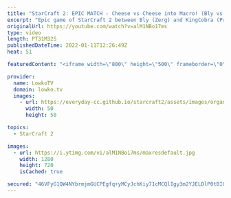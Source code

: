 ```yaml
---
title: "StarCraft 2: EPIC MATCH - Cheese vs Cheese into Macro! (Bly vs KingCobra)"
excerpt: "Epic game of StarCraft 2 between Bly (Zerg) and KingCobra (Protoss).  Bly on Twitter: https://twitter.com/BlyOnFire KingCobra on Twitch: https://www.twitch.tv/KingCobraSC2  Support my work on Patreon: https://www.patreon.com/lowkotv Become a YouTube member: https://lowko.tv/join  My second channel: https://youtube.com/morelowko"
originalUrl: https://youtube.com/watch?v=alM1NBo17ms
type: video
length: PT31M32S
publishedDateTime: 2022-01-11T12:26:49Z
heat: 51

featuredContent: "<iframe width=\"800\" height=\"500\" frameborder=\"0\" src=\"https://www.youtube.com/embed/alM1NBo17ms\" allow=\"accelerometer; autoplay; encrypted-media; gyroscope; picture-in-picture\" allowfullscreen></iframe>"

provider:
  name: LowkoTV
  domain: lowko.tv
  images:
    - url: https://everyday-cc.github.io/starcraft2/assets/images/organizations/lowko.tv-50x50.jpg
      width: 50
      height: 50

topics:
  - StarCraft 2

images:
  - url: https://i.ytimg.com/vi/alM1NBo17ms/maxresdefault.jpg
    width: 1280
    height: 720
    isCached: true

secured: "46VFyG1QW4NYbrmjmGUCPEgfq+yMCyJchKiy71cMCQlIgy3m2YJELDlP0tBIQGdbQV+zkh0WPMb3gz/RrlQocI10z2bFtb/ijoW75wHKHXcfo4OpY0HaiFZPS82yysT/sK+bhUQOpah1FA2huQnPhJbBGcOTUSjicIADEDQC9JK8MmII6K3+6yB63VvFTbIQZI2Wzk18ZEc/RcVnHRgQnu3VCX1hgYR5x6cysGAB6yU03WcXc3j5nnWpIn9++g45mfbYjVAL7MOy8QrRFyF4HqSX0CU+d+Co2ZCwvXVYcXfKQvmst3WmN/Oe563KCaYqiKDBoLcGKPoQD6ZcIqqc5zkH6bYXZSn9dYLKhL5W7xaKonzmkgbpbvHjTyFMnUlmFzORLyUcxZRWpP3aJg4HgrOnizJTFL1dW56kDvRQ2FE=;hyv0NyxuSf+MsZzI2o5cdw=="
---
```


